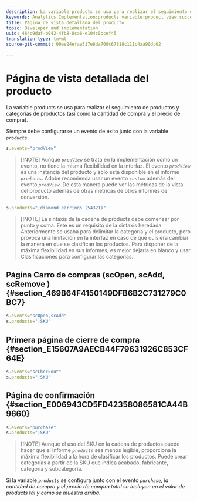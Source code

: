 ```yaml
---
description: La variable products se usa para realizar el seguimiento de productos y categorías de productos (así como la cantidad de compra y el precio de compra).
keywords: Analytics Implementation;products variable;product view;success event
title: Página de vista detallada del producto
topic: Developer and implementation
uuid: 464c9daf-b042-4fb8-8ca6-e104c0bcef45
translation-type: tm+mt
source-git-commit: 99ee24efaa517e8da700c67818c111c4aa90dc02

---
```



# Página de vista detallada del producto

La variable products se usa para realizar el seguimiento de productos y categorías de productos (así como la cantidad de compra y el precio de compra).

Siempre debe configurarse un evento de éxito junto con la variable *`products`*.

```js
s.events="prodView"
```

> [!NOTE] Aunque *`prodView`* se trata en la implementación como un evento, no tiene la misma flexibilidad en la interfaz. El evento *`prodView`* es una instancia del producto y solo está disponible en el informe *`products`*. Adobe recomienda usar un evento *`custom`* además del evento *`prodView`*. De esta manera puede ver las métricas de la vista del producto además de otras métricas de otros informes de conversión.

```js
s.products=";diamond earrings (54321)"
```

> [!NOTE] La sintaxis de la cadena de products debe comenzar por punto y coma. Este es un requisito de la sintaxis heredada. Anteriormente se usaba para delimitar la categoría y el producto, pero provoca una limitación en la interfaz en caso de que quisiera cambiar la manera en que se clasifican los productos. Para disponer de la máxima flexibilidad en sus informes, es mejor dejarla en blanco y usar Clasificaciones para configurar las categorías.

## Página Carro de compras (scOpen, scAdd, scRemove ) {#section_469B64F4150149DFB6B2C731279C0BC7}

```js
s.events="scOpen,scAdd"
s.products=";SKU"
```

## Primera página de cierre de compra {#section_E15607A9AECB44F79631926C853CF64E}

```js
s.events="scCheckout"
s.products=";SKU"
```

## Página de confirmación {#section_E006943CD5FD42358086581CA44B9660}

```js
s.events="purchase"
s.products=";SKU"
```

> [!NOTE] Aunque el uso del SKU en la cadena de productos puede hacer que el informe *`products`* sea menos legible, proporciona la máxima flexibilidad a la hora de clasificar los productos. Puede crear categorías a partir de la SKU que indica acabado, fabricante, categoría y subcategoría.

Si la variable *`products`* se configura junto con el evento *`purchase`, la cantidad de compra y el precio de compra total se incluyen en el valor de products tal y como se muestra arriba.*
